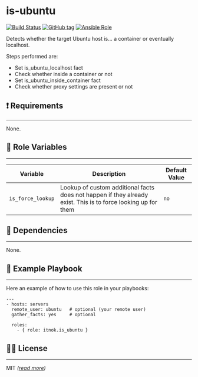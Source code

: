 is-ubuntu
=========

[![Build Status](https://github.com/itnok/ansible-role-is-ubuntu/workflows/CI/badge.svg)](https://github.com/itnok/ansible-role-is-ubuntu/actions/workflows/main.yml) [![GitHub tag](https://img.shields.io/github/v/tag/itnok/ansible-role-is-ubuntu?sort=semver)](https://github.com/itnok/ansible-role-is-ubuntu/tags/) [![Ansible Role](https://img.shields.io/ansible/role/52993)](https://galaxy.ansible.com/itnok/is_ubuntu)

Detects whether the target Ubuntu host is... a container or eventually localhost.

Steps performed are:

  - Set is_ubuntu_localhost fact
  - Check whether inside a container or not
  - Set is_ubuntu_inside_container fact
  - Check whether proxy settings are present or not


## :exclamation: Requirements
-----------------------------

None.


## :abcd: Role Variables
------------------------

| Variable          | Description                                                                                                   | Default Value |
|-------------------|---------------------------------------------------------------------------------------------------------------|---------------|
| `is_force_lookup` | Lookup of custom additional facts does not happen if they already exist. This is to force looking up for them | `no`          |


## :link: Dependencies
----------------------

None.


## :notebook: Example Playbook
------------------------------

Here an example of how to use this role in your playbooks:

```
---
- hosts: servers
  remote_user: ubuntu   # optional (your remote user)
  gather_facts: yes     # optional

  roles:
    - { role: itnok.is_ubuntu }
```

## :guardsman: License
----------------------

MIT _([read more](LICENSE.md))_
